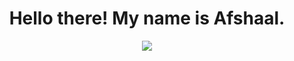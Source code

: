 <h1 align="center">
  Hello there! My name is Afshaal.
</h1>


<p align="center">
  <img src = "https://readme-typing-svg.herokuapp.com?color=%23DCD0FF&size=24&lines=%F0%9F%98%B3%F0%9F%98%B3%F0%9F%98%B3%F0%9F%98%B3%F0%9F%98%B3%F0%9F%98%B3%F0%9F%98%B3%F0%9F%98%B3%F0%9F%98%B3%F0%9F%98%B3%F0%9F%98%B3%F0%9F%98%B3%F0%9F%98%B3">
</p>

